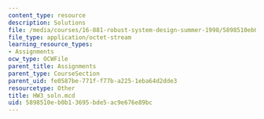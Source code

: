 ```yaml
---
content_type: resource
description: Solutions
file: /media/courses/16-881-robust-system-design-summer-1998/5898510eb0b13695bde5ac9e676e89bc_HW3_soln.mcd
file_type: application/octet-stream
learning_resource_types:
- Assignments
ocw_type: OCWFile
parent_title: Assignments
parent_type: CourseSection
parent_uid: fe0587be-771f-f77b-a225-1eba64d2dde3
resourcetype: Other
title: HW3_soln.mcd
uid: 5898510e-b0b1-3695-bde5-ac9e676e89bc
---
```

